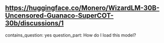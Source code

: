 ## https://huggingface.co/Monero/WizardLM-30B-Uncensored-Guanaco-SuperCOT-30b/discussions/1

contains_question: yes
question_part: How do I load this model?